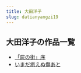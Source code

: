 ```yaml
---
title: 大田洋子
slug: datianyangzi19
---
```


## 大田洋子の作品一覧

- [「屍の街」序](shinojiexuff)
- [いまだ癒えぬ傷あと](imadayuenushangatoe6)
